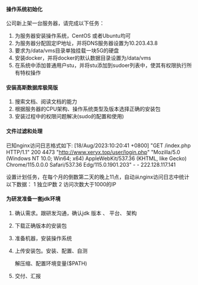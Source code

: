#### 操作系统初始化

公司新上架一台服务器，请完成以下任务：

1. 为服务器安装操作系统，CentOS 或者Ubuntu均可
2. 为服务器分配固定IP地址，并将DNS服务器设置为10.203.43.8
3. 要求为/data/vms目录单独挂载一块5G的硬盘
4. 安装docker，并将docker的默认数据目录设置为/data/vms
5. 在系统中添加普通用户stu，并将stu添加到sudoer列表中，使其有权限执行所有特权操作

#### 安装高斯数据库极简版

1. 搜索文档、阅读文档的能力
2. 根据服务器的CPU架构、操作系统类型及版本选择正确的安装包
3. 安装过程中的权限问题解决(sudo的配置和使用)

#### 文件过滤和处理

已知nginx访问日志格式如下:
[18/Aug/2023:10:20:41 +0800] "GET /index.php HTTP/1.1" 200 4473 "http://www.xeryx.top/user/login.php" "Mozilla/5.0 (Windows NT 10.0; Win64; x64) AppleWebKit/537.36 (KHTML, like Gecko) Chrome/115.0.0.0 Safari/537.36 Edg/115.0.1901.203"  - - 222.128.117.141

设置计划任务，在每个月的倒数第二天的晚上11点，自动从nginx访问日志中统计以下数据：
1 独立IP数
2 访问次数大于1000的IP


#### 为研发准备一套jdk环境

1. 确认需求。跟研发沟通，确认jdk 版本 、 平台、 架构
2. 下载正确版本的安装包
3. 准备机器，安装操作系统
4. 上传安装包。安装、配置、自测

   解压缩、配置环境变量($PATH)
5. 交付、汇报

